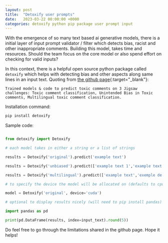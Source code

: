 ```yaml
---
layout: post
title:  "Detoxify user prompts"
date:   2023-03-22 00:00:00 +0000
categories: detoxify python pip package user prompt input
---
```

With the emergence of so many text based ai generative models, there is a initial layer of input prompt validator / filter which detects bias, racist and other inappropriate comments. Building this model, takes time and resources. Should the team focus on the core model or also spend effort on checking for valid inputs?

In this context, there is a helpful open source python package called `detoxify` which helps with detecting bias and other aspects along same lines in an input text. Quoting from [the github page](https://github.com/unitaryai/detoxify){:target="_blank"}:

`Trained models & code to predict toxic comments on 3 Jigsaw challenges: Toxic comment classification, Unintended Bias in Toxic comments, Multilingual toxic comment classification.`

Installation command:
```bash
pip install detoxify
```

Sample code:
```python

from detoxify import Detoxify

# each model takes in either a string or a list of strings

results = Detoxify('original').predict('example text')

results = Detoxify('unbiased').predict(['example text 1','example text 2'])

results = Detoxify('multilingual').predict(['example text','exemple de texte','texto de ejemplo','testo di esempio','texto de exemplo','örnek metin','пример текста'])

# to specify the device the model will be allocated on (defaults to cpu), accepts any torch.device input

model = Detoxify('original', device='cuda')

# optional to display results nicely (will need to pip install pandas)

import pandas as pd

print(pd.DataFrame(results, index=input_text).round(5))
```

Do feel free to go through the limitations shared in the github page. Hope it helps!